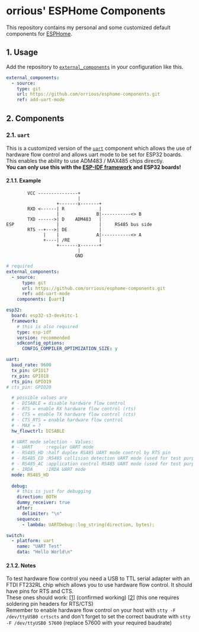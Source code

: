 # orrious' ESPHome Components

This repository contains my personal and some customized default components for [ESPHome](https://esphome.io/).

## 1. Usage

Add the repository to [`external_components`](https://esphome.io/components/external_components.html) in your configuration like this.

```yaml
external_components:
  - source:
    type: git 
    url: https://github.com/orrious/esphome-components.git
    ref: add-uart-mode
```

## 2. Components

### 2.1. `uart`

This is a customized version of the [`uart`](https://esphome.io/components/uart.html) component which allows the use of hardware flow control and allows uart mode to be set for ESP32 boards.  This enables the ability to use ADM483 / MAX485 chips directly.  
**You can only use this with the [ESP-IDF framework](https://esphome.io/components/esp32.html#esp32-espidf-framework) and ESP32 boards!**

#### 2.1.1. Example
```
        VCC ---------------+
                           |
                   +-------x-------+
        RXD <------| R             |
                   |              B|-----------<> B
        TXD ------>| D    ADM483   |
ESP                |               |     RS485 bus side
        RTS --+--->| DE            |
              |    |              A|-----------<> A
              +----| /RE           |
                   +-------x-------+
                           |
                          GND
```

```yaml
# required
external_components:
  - source:
      type: git 
      url: https://github.com/orrious/esphome-components.git
      ref: add-uart-mode
    components: [uart]

esp32:
  board: esp32-s3-devkitc-1
  framework:
    # this is also required
    type: esp-idf
    version: recommended
    sdkconfig_options:
      CONFIG_COMPILER_OPTIMIZATION_SIZE: y

uart:
  baud_rate: 9600
  tx_pin: GPIO17
  rx_pin: GPIO18
  rts_pin: GPIO19
# cts_pin: GPIO20

  # possible values are
  # - DISABLE = disable hardware flow control
  # - RTS = enable RX hardware flow control (rts)
  # - CTS = enable TX hardware flow control (cts)
  # - CTS_RTS = enable hardware flow control
  # - MAX = ?
  hw_flowctrl: DISABLE

  # UART mode selection - Values:
  # - UART     :regular UART mode
  # - RS485_HD :half duplex RS485 UART mode control by RTS pin
  # - RS485_CD :RS485 collision detection UART mode (used for test purposes)
  # - RS485_AC :application control RS485 UART mode (used for test purposes)
  # - IRDA     :IRDA UART mode
  mode: RS485_HD
  
  debug:
    # this is just for debugging
    direction: BOTH
    dummy_receiver: true
    after:
      delimiter: "\n"
    sequence:
      - lambda: UARTDebug::log_string(direction, bytes);

switch:
  - platform: uart
    name: "UART Test"
    data: "Hello World\n"
```

#### 2.1.2. Notes

To test hardware flow control you need a USB to TTL serial adapter with an FTDI FT232RL chip which allows you to use hardware flow control. It should have pins for RTS and CTS.  
These ones should work: [[1](https://www.amazon.com/dp/B07BBPX8B8)] (confirmed working) [[2](https://www.amazon.com/dp/B07XF2SLQ1)] (this one requires soldering pin headers for RTS/CTS)  
Remember to enable hardware flow control on your host with `stty -F /dev/ttyUSB0 crtscts` and don't forget to set the correct baudrate with `stty -F /dev/ttyUSB0 57600` (replace 57600 with your required baudrate)
